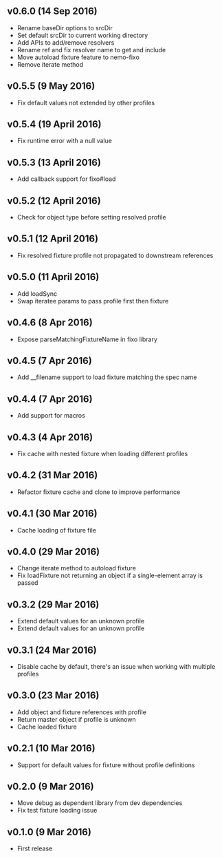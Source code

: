 ## v0.6.0 (14 Sep 2016)
* Rename baseDir options to srcDir
* Set default srcDir to current working directory
* Add APIs to add/remove resolvers
* Rename ref and fix resolver name to get and include
* Move autoload fixture feature to nemo-fixo
* Remove iterate method

## v0.5.5 (9 May 2016)
* Fix default values not extended by other profiles

## v0.5.4 (19 April 2016)
* Fix runtime error with a null value

## v0.5.3 (13 April 2016)
* Add callback support for fixo#load

## v0.5.2 (12 April 2016)
* Check for object type before setting resolved profile

## v0.5.1 (12 April 2016)
* Fix resolved fixture profile not propagated to downstream references

## v0.5.0 (11 April 2016)
* Add loadSync
* Swap iteratee params to pass profile first then fixture

## v0.4.6 (8 Apr 2016)
* Expose parseMatchingFixtureName in fixo library

## v0.4.5 (7 Apr 2016)
* Add \_\_filename support to load fixture matching the spec name

## v0.4.4 (7 Apr 2016)
* Add support for macros

## v0.4.3 (4 Apr 2016)
* Fix cache with nested fixture when loading different profiles

## v0.4.2 (31 Mar 2016)
* Refactor fixture cache and clone to improve performance

## v0.4.1 (30 Mar 2016)
* Cache loading of fixture file

## v0.4.0 (29 Mar 2016)
* Change iterate method to autoload fixture
* Fix loadFixture not returning an object if a single-element array is passed

## v0.3.2 (29 Mar 2016)
* Extend default values for an unknown profile
* Extend default values for an unknown profile

## v0.3.1 (24 Mar 2016)
* Disable cache by default, there's an issue when working with multiple profiles

## v0.3.0 (23 Mar 2016)
* Add object and fixture references with profile
* Return master object if profile is unknown
* Cache loaded fixture

## v0.2.1 (10 Mar 2016)
* Support for default values for fixture without profile definitions

## v0.2.0 (9 Mar 2016)
* Move debug as dependent library from dev dependencies
* Fix test fixture loading issue

## v0.1.0 (9 Mar 2016)
* First release
